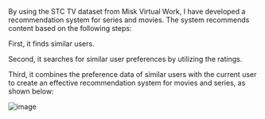 By using the STC TV dataset from Misk Virtual Work, I have developed a recommendation system for series and movies. The system recommends content based on the following steps:

First, it finds similar users.

Second, it searches for similar user preferences by utilizing the ratings.

Third, it combines the preference data of similar users with the current user to create an effective recommendation system for movies and series, as shown below:


![image](https://github.com/ReemaAlharbi01/Recomandation-system/assets/122248897/ac39d4e6-7014-4bc4-b1e1-47c121970c00)
